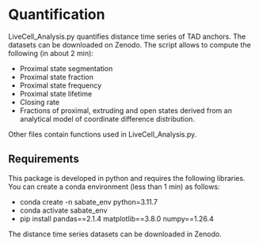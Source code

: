 # Quantification
LiveCell_Analysis.py quantifies distance time series of TAD anchors. The datasets can be downloaded on Zenodo.
The script allows to compute the following (in about 2 min):
-	Proximal state segmentation
-	Proximal state fraction
-	Proximal state frequency
-	Proximal state lifetime
-	Closing rate
-	Fractions of proximal, extruding and open states derived from an analytical model of coordinate difference distribution.

Other files contain functions used in LiveCell_Analysis.py.

## Requirements

This package is developed in python and requires the following libraries. You can create a conda environment (less than 1 min) as follows:

* conda create -n sabate_env python=3.11.7
* conda activate sabate_env
* pip install pandas==2.1.4 matplotlib==3.8.0 numpy==1.26.4 

The distance time series datasets can be downloaded in Zenodo.
